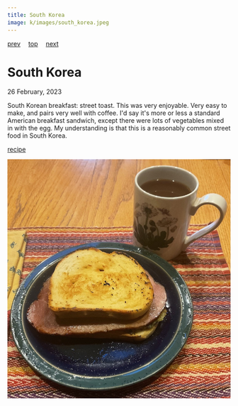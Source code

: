 ```yaml
---
title: South Korea
image: k/images/south_korea.jpeg
---
```

[prev](north_korea.md)&emsp;
[top](../index.md)&emsp;
[next](kosovo.md)
# South Korea
26 February, 2023

South Korean breakfast: street toast. This was very enjoyable. Very
easy to make, and pairs very well with coffee. I'd say it's more or
less a standard American breakfast sandwich, except there were lots of
vegetables mixed in with the egg. My understanding is that this is a
reasonably common street food in South Korea.

[recipe](https://www.food.com/recipe/korean-street-toast-535957)

![breakfast](images/south_korea.jpeg)
